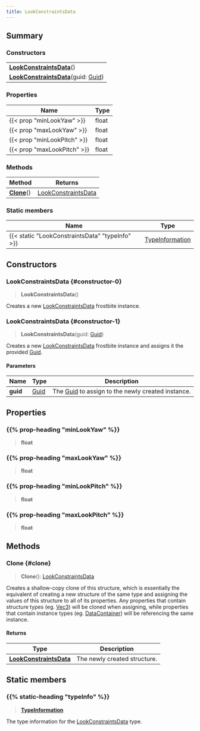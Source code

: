 ```yaml
---
title: LookConstraintsData
---
```


## Summary

### Constructors

|  |
| --- |
| **[LookConstraintsData](#constructor-0)**() |
| **[LookConstraintsData](#constructor-1)**(guid: [Guid](/vext/ref/shared/type/guid)) |

### Properties

| Name | Type |
| ---- | ---- |
| {{< prop "minLookYaw" >}} | float |
| {{< prop "maxLookYaw" >}} | float |
| {{< prop "minLookPitch" >}} | float |
| {{< prop "maxLookPitch" >}} | float |

### Methods

| Method | Returns |
| ------ | ------- |
| **[Clone](#clone)**() | [LookConstraintsData](/vext/ref/fb/lookconstraintsdata) |

### Static members

| Name | Type |
| ---- | ---- |
| {{< static "LookConstraintsData" "typeInfo" >}} | [TypeInformation](/vext/ref/shared/type/typeinformation) |

## Constructors

### LookConstraintsData {#constructor-0}

> **LookConstraintsData**()

Creates a new [LookConstraintsData](/vext/ref/fb/lookconstraintsdata) frostbite instance.

### LookConstraintsData {#constructor-1}

> **LookConstraintsData**(guid: [Guid](/vext/ref/shared/type/guid))

Creates a new [LookConstraintsData](/vext/ref/fb/lookconstraintsdata) frostbite instance and assigns it the provided [Guid](/vext/ref/shared/type/guid).

#### Parameters

| Name | Type | Description |
| ---- | ---- | ----------- |
| **guid** | [Guid](/vext/ref/shared/type/guid) | The [Guid](/vext/ref/shared/type/guid) to assign to the newly created instance. |

## Properties

### {{% prop-heading "minLookYaw" %}}

> **float**

### {{% prop-heading "maxLookYaw" %}}

> **float**

### {{% prop-heading "minLookPitch" %}}

> **float**

### {{% prop-heading "maxLookPitch" %}}

> **float**

## Methods

### Clone {#clone}

> **Clone**(): [LookConstraintsData](/vext/ref/fb/lookconstraintsdata)

Creates a shallow-copy clone of this structure, which is essentially the equivalent of creating a new structure of the same type and assigning the values of this structure to all of its properties. Any properties that contain structure types (eg. [Vec3](/vext/ref/shared/type/vec3)) will be cloned when assigning, while properties that contain instance types (eg. [DataContainer](/vext/ref/shared/type/datacontainer)) will be referencing the same instance.

#### Returns

| Type | Description |
| ---- | ----------- |
| **[LookConstraintsData](/vext/ref/fb/lookconstraintsdata)** | The newly created structure. |

## Static members

### {{% static-heading "typeInfo" %}}

> **[TypeInformation](/vext/ref/shared/type/typeinformation)**

The type information for the [LookConstraintsData](/vext/ref/fb/lookconstraintsdata) type.

